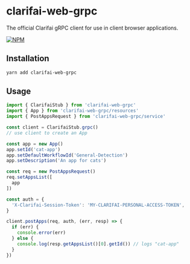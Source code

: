 # clarifai-web-grpc

The official Clarifai gRPC client for use in client browser applications.

[![NPM](https://nodei.co/npm/clarifai-web-grpc.png?downloads=true)](https://www.npmjs.com/package/clarifai-web-grpc)

## Installation

```bash
yarn add clarifai-web-grpc
```

## Usage

```ts
import { ClarifaiStub } from 'clarifai-web-grpc'
import { App } from 'clarifai-web-grpc/resources'
import { PostAppsRequest } from 'clarifai-web-grpc/service'

const client = ClarifaiStub.grpc()
// use client to create an App

const app = new App()
app.setId('cat-app')
app.setDefaultWorkflowId('General-Detection')
app.setDescription('An app for cats')

const req = new PostAppsRequest()
req.setAppsList([
  app
])

const auth = {
  'X-Clarifai-Session-Token': 'MY-CLARIFAI-PERSONAL-ACCESS-TOKEN',
}

client.postApps(req, auth, (err, resp) => {
  if (err) {
    console.error(err)
  } else {
    console.log(resp.getAppsList()[0].getId()) // logs "cat-app"
  }
})

```
